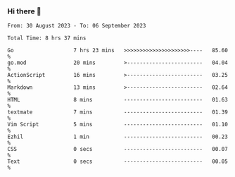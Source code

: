 ### Hi there 👋

<!--
**zhumeme/zhumeme** is a ✨ _special_ ✨ repository because its `README.md` (this file) appears on your GitHub profile.

Here are some ideas to get you started:

- 🔭 I’m currently working on ...
- 🌱 I’m currently learning ...
- 👯 I’m looking to collaborate on ...
- 🤔 I’m looking for help with ...
- 💬 Ask me about ...
- 📫 How to reach me: ...
- 😄 Pronouns: ...
- ⚡ Fun fact: ...
-->

<!--START_SECTION:waka-->

```all_time
From: 30 August 2023 - To: 06 September 2023

Total Time: 8 hrs 37 mins

Go                   7 hrs 23 mins   >>>>>>>>>>>>>>>>>>>>>----   85.60 %
go.mod               20 mins         >------------------------   04.04 %
ActionScript         16 mins         >------------------------   03.25 %
Markdown             13 mins         >------------------------   02.64 %
HTML                 8 mins          -------------------------   01.63 %
textmate             7 mins          -------------------------   01.39 %
Vim Script           5 mins          -------------------------   01.10 %
Ezhil                1 min           -------------------------   00.23 %
CSS                  0 secs          -------------------------   00.07 %
Text                 0 secs          -------------------------   00.05 %
```

<!--END_SECTION:waka-->
